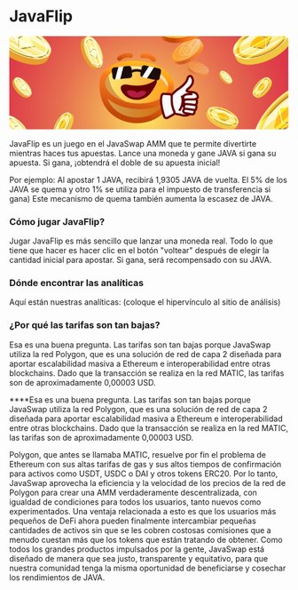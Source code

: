 # JavaFlip



![](../.gitbook/assets/grupo-241.jpg)

JavaFlip es un juego en el JavaSwap AMM que te permite divertirte mientras haces tus apuestas. Lance una moneda y gane JAVA si gana su apuesta. Si gana, ¡obtendrá el doble de su apuesta inicial!

Por ejemplo: Al apostar 1 JAVA, recibirá 1,9305 JAVA de vuelta. El 5% de los JAVA se quema y otro 1% se utiliza para el impuesto de transferencia si gana\) Este mecanismo de quema también aumenta la escasez de JAVA.

### Cómo jugar JavaFlip?

Jugar JavaFlip es más sencillo que lanzar una moneda real. Todo lo que tiene que hacer es hacer clic en el botón "voltear" después de elegir la cantidad inicial para apostar. Si gana, será recompensado con su JAVA.

### **Dónde encontrar las analíticas**

Aquí están nuestras analíticas: \(coloque el hipervínculo al sitio de análisis\)

### **¿Por qué las tarifas son tan bajas?**

Esa es una buena pregunta. Las tarifas son tan bajas porque JavaSwap utiliza la red Polygon, que es una solución de red de capa 2 diseñada para aportar escalabilidad masiva a Ethereum e interoperabilidad entre otras blockchains. Dado que la transacción se realiza en la red MATIC, las tarifas son de aproximadamente 0,00003 USD.  
  
****Esa es una buena pregunta. Las tarifas son tan bajas porque JavaSwap utiliza la red Polygon, que es una solución de red de capa 2 diseñada para aportar escalabilidad masiva a Ethereum e interoperabilidad entre otras blockchains. Dado que la transacción se realiza en la red MATIC, las tarifas son de aproximadamente 0,00003 USD.

Polygon, que antes se llamaba MATIC, resuelve por fin el problema de Ethereum con sus altas tarifas de gas y sus altos tiempos de confirmación para activos como USDT, USDC o DAI y otros tokens ERC20. Por lo tanto, JavaSwap aprovecha la eficiencia y la velocidad de los precios de la red de Polygon para crear una AMM verdaderamente descentralizada, con igualdad de condiciones para todos los usuarios, tanto nuevos como experimentados. Una ventaja relacionada a esto es que los usuarios más pequeños de DeFi ahora pueden finalmente intercambiar pequeñas cantidades de activos sin que se les cobren costosas comisiones que a menudo cuestan más que los tokens que están tratando de obtener. Como todos los grandes productos impulsados por la gente, JavaSwap está diseñado de manera que sea justo, transparente y equitativo, para que nuestra comunidad tenga la misma oportunidad de beneficiarse y cosechar los rendimientos de JAVA.  


